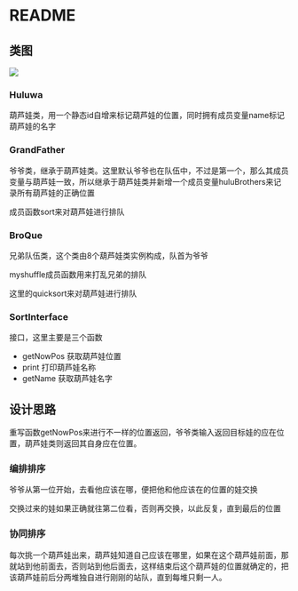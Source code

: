 # README
## 类图
![](http://www.plantuml.com/plantuml/png/hL51JiCm4Bpx5PQu1D7s0usgmW6e10YK5vZ4IImIEzXhgYhaxwoxYUH092xjgJkUsPdPx1q82xvjMDu8v_YZR_nHz8pZhyStKFcWD71LRC_O5GzJPzmqPc2LhhWMhII8DYJNiobYZGytvqMLX1TpV3LkaV5bLC4xn26PiCal296A-9QnOGp_O8KkxWNKqbA3Pz6b95WTDCXAsXslCT6TDO549M9PSk5q4tvhhJWzAGSf7MJ7dR6G_8K_VJ0OsDW8WxvvIMKMoMH0j6GUhJrbjI_BvXUEAfL_PC4-T7oNbTAhy4_gWgnnaBOKkUI1TPYcdlrxcAMxB9y5RQW5Jx_Nw_WJC2h33S94YP6OE4k7UpQRKR3q4WltMDMtpGy0)

### Huluwa
葫芦娃类，用一个静态id自增来标记葫芦娃的位置，同时拥有成员变量name标记葫芦娃的名字

### GrandFather
爷爷类，继承于葫芦娃类。这里默认爷爷也在队伍中，不过是第一个，那么其成员变量与葫芦娃一致，所以继承于葫芦娃类并新增一个成员变量huluBrothers来记录所有葫芦娃的正确位置

成员函数sort来对葫芦娃进行排队

### BroQue
兄弟队伍类，这个类由8个葫芦娃类实例构成，队首为爷爷

myshuffle成员函数用来打乱兄弟的排队

这里的quicksort来对葫芦娃进行排队

### SortInterface
接口，这里主要是三个函数

- getNowPos 获取葫芦娃位置
- print 打印葫芦娃名称
- getName 获取葫芦娃名字

## 设计思路
重写函数getNowPos来进行不一样的位置返回，爷爷类输入返回目标娃的应在位置，葫芦娃类则返回其自身应在位置。

### 编排排序
爷爷从第一位开始，去看他应该在哪，便把他和他应该在的位置的娃交换

交换过来的娃如果正确就往第二位看，否则再交换，以此反复，直到最后的位置

### 协同排序
每次挑一个葫芦娃出来，葫芦娃知道自己应该在哪里，如果在这个葫芦娃前面，那就站到他前面去，否则站到他后面去，这样结束后这个葫芦娃的位置就确定的，把该葫芦娃前后分两堆独自进行刚刚的站队，直到每堆只剩一人。


